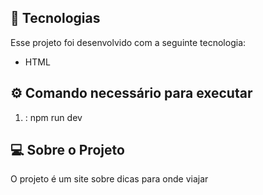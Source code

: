 ## 🚀 Tecnologias

Esse projeto foi desenvolvido com a seguinte tecnologia:

- HTML

## ⚙️ Comando necessário para executar

1. : npm run dev

## 💻 Sobre o Projeto

O projeto é um site sobre dicas para onde viajar
